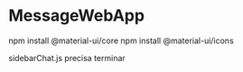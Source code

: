 # MessageWebApp
npm install @material-ui/core
npm install @material-ui/icons

sidebarChat.js precisa terminar